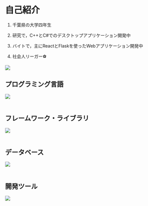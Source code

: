 # 自己紹介

1. 千葉県の大学四年生

2. 研究で，C++とC#でのデスクトップアプリケーション開発中

3. バイトで，主にReactとFlaskを使ったWebアプリケーション開発中

4. 社会人リーガー⚽

![](https://github-readme-stats.vercel.app/api/top-langs?username=ShomaShirai&show_icons=true&locale=en&layout=compact)

## プログラミング言語

<img src="https://skillicons.dev/icons?i=cpp,cs,python,js,typescript,dart" /> <br /><br />

## フレームワーク・ライブラリ

<img src="https://skillicons.dev/icons?i=react,next,flask" /> <br /><br />

## データベース

<img src="https://skillicons.dev/icons?i=firebase,supabase" /> <br /><br />

## 開発ツール

<img src="https://skillicons.dev/icons?i=git,githubactions,docker,gcp,vscode,visualstudio" /> <br /><br />
